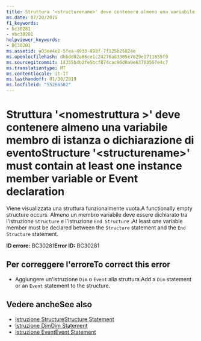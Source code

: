 ```yaml
---
title: Struttura '<structurename>' deve contenere almeno una variabile membro di istanza o dichiarazione di evento
ms.date: 07/20/2015
f1_keywords:
- bc30281
- vbc30281
helpviewer_keywords:
- BC30281
ms.assetid: a03ee4e2-5fea-4933-898f-7f125b25824e
ms.openlocfilehash: dbbdd02a86ce1c24276ad3305e7829e1711855f9
ms.sourcegitcommit: 14355b4b2fe5bcf874cac96d0a9e6376b567e4c7
ms.translationtype: MT
ms.contentlocale: it-IT
ms.lasthandoff: 01/30/2019
ms.locfileid: "55266502"
---
```

# <a name="structure-structurename-must-contain-at-least-one-instance-member-variable-or-event-declaration"></a><span data-ttu-id="74f4c-102">Struttura '\<nomestruttura >' deve contenere almeno una variabile membro di istanza o dichiarazione di evento</span><span class="sxs-lookup"><span data-stu-id="74f4c-102">Structure '\<structurename>' must contain at least one instance member variable or Event declaration</span></span>
<span data-ttu-id="74f4c-103">Viene visualizzata una struttura funzionalmente vuota.</span><span class="sxs-lookup"><span data-stu-id="74f4c-103">A functionally empty structure occurs.</span></span> <span data-ttu-id="74f4c-104">Almeno un membro variabile deve essere dichiarato tra l'istruzione `Structure` e l'istruzione `End Structure` .</span><span class="sxs-lookup"><span data-stu-id="74f4c-104">At least one variable member must be declared between the `Structure` statement and the `End Structure` statement.</span></span>  
  
 <span data-ttu-id="74f4c-105">**ID errore:** BC30281</span><span class="sxs-lookup"><span data-stu-id="74f4c-105">**Error ID:** BC30281</span></span>  
  
## <a name="to-correct-this-error"></a><span data-ttu-id="74f4c-106">Per correggere l'errore</span><span class="sxs-lookup"><span data-stu-id="74f4c-106">To correct this error</span></span>  
  
-   <span data-ttu-id="74f4c-107">Aggiungere un'istruzione `Dim` o `Event` alla struttura.</span><span class="sxs-lookup"><span data-stu-id="74f4c-107">Add a `Dim` statement or an `Event` statement to the structure.</span></span>  
  
## <a name="see-also"></a><span data-ttu-id="74f4c-108">Vedere anche</span><span class="sxs-lookup"><span data-stu-id="74f4c-108">See also</span></span>
- [<span data-ttu-id="74f4c-109">Istruzione Structure</span><span class="sxs-lookup"><span data-stu-id="74f4c-109">Structure Statement</span></span>](../../visual-basic/language-reference/statements/structure-statement.md)
- [<span data-ttu-id="74f4c-110">Istruzione Dim</span><span class="sxs-lookup"><span data-stu-id="74f4c-110">Dim Statement</span></span>](../../visual-basic/language-reference/statements/dim-statement.md)
- [<span data-ttu-id="74f4c-111">Istruzione Event</span><span class="sxs-lookup"><span data-stu-id="74f4c-111">Event Statement</span></span>](../../visual-basic/language-reference/statements/event-statement.md)
